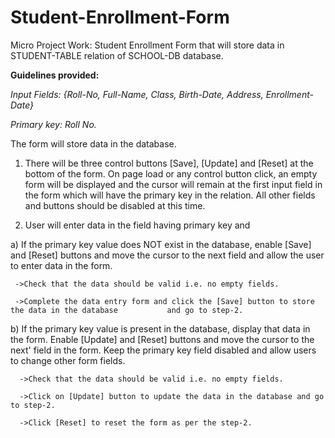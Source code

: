 # Student-Enrollment-Form
Micro Project Work: Student Enrollment Form that will store data in STUDENT-TABLE relation of SCHOOL-DB database.

**Guidelines provided:**


*Input Fields: {Roll-No, Full-Name, Class, Birth-Date, Address, Enrollment-Date}*

*Primary key: Roll No.*

The form will store data in the database. 

1. There will be three control buttons [Save], [Update] and [Reset] at the bottom of the form. On page load or any control button click, an empty form will be displayed and the cursor will remain at the first input field in the form which will have the primary key in the relation. All other fields and buttons should be disabled at this time.

2. User will enter data in the field having primary key and

  a) If the primary key value does NOT exist in the database, enable [Save] and [Reset] buttons and     move the cursor to the next field and allow the user to enter data in the form.

     ->Check that the data should be valid i.e. no empty fields.

     ->Complete the data entry form and click the [Save] button to store the data in the database           and go to step-2.

   b) If the primary key value is present in the database, display that data in the form. Enable       [Update] and [Reset] buttons and move the cursor to the next' field in the form. Keep the           primary key field disabled and allow users to change other form fields.

      ->Check that the data should be valid i.e. no empty fields.

      ->Click on [Update] button to update the data in the database and go to step-2.

      ->Click [Reset] to reset the form as per the step-2.
